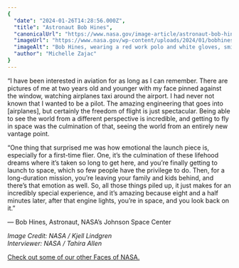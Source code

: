 ```yaml
---
{
  "date": "2024-01-26T14:28:56.000Z",
  "title": "Astronaut Bob Hines",
  "canonicalUrl": "https://www.nasa.gov/image-article/astronaut-bob-hines-2/",
  "imageUrl": "https://www.nasa.gov/wp-content/uploads/2024/01/bobhines-fon-52257560772-244c61aeef-k.jpg",
  "imageAlt": "Bob Hines, wearing a red work polo and white gloves, smiles at the camera from his position at a workstation with many screens and wires aboard the International Space Station.",
  "author": "Michelle Zajac"
}
---
```


“I have been interested in aviation for as long as I can remember. There are pictures of me at two years old and younger with my face pinned against the window, watching airplanes taxi around the airport. I had never not known that I wanted to be a pilot. The amazing engineering that goes into \[airplanes\], but certainly the freedom of flight is just spectacular. Being able to see the world from a different perspective is incredible, and getting to fly in space was the culmination of that, seeing the world from an entirely new vantage point.

“One thing that surprised me was how emotional the launch piece is, especially for a first-time flier. One, it’s the culmination of these lifehood dreams where it’s taken so long to get here, and you’re finally getting to launch to space, which so few people have the privilege to do. Then, for a long-duration mission, you’re leaving your family and kids behind, and there’s that emotion as well. So, all those things piled up, it just makes for an incredibly special experience, and it’s amazing because eight and a half minutes later, after that engine lights, you’re in space, and you look back on it.”

— Bob Hines, Astronaut, NASA’s Johnson Space Center

_Image Credit: NASA / Kjell Lindgren  
Interviewer: NASA / Tahira Allen_

[Check out some of our other Faces of NASA.](https://www.nasa.gov/gallery/faces-of-nasa/)
